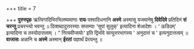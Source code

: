 +++
title = 7

+++
**पुरुस्पृहः** ऋत्विगादिभिरभिलष्यमाणाः **रायः** पश्वादिधनानि **अस्मे** अस्मासु यजमानेषु **दिवेदिवे** प्रतिदिनं **सं** **चरन्तु** प्रचरन्त्यो भवन्तु ॥ दिव्शब्दादुत्तरस्याः सप्तम्याः ‘सुपां सुलुक्' इत्यादिना शेआदेशः ।  ‘ ऊडिदम्' इत्यादिना च तस्योदात्तत्वम् । “ नित्यवीप्सयोः' इति द्विर्भावे सत्युत्तरभागस्य ' अनुदात्तं च ' इत्यनुदात्तत्वम् ॥ **वाजासः** अन्नानि च **अस्मे** अस्मान् **ईरतां** यज्ञार्थं प्रेरयन्तु ॥